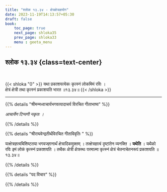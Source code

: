 ```yaml
---
title: "श्लोक १३.३४ - क्षेत्रक्षेत्रज्ञयोग"
date: 2023-11-19T14:13:57+05:30
draft: false
book:
    toc_page: true
    next_page: shloka35
    prev_page: shloka33
    menu : geeta_menu
---
```




## श्लोक १३.३४ {class=text-center}

<br/>

{{< shloka  "0"  >}}
यथा प्रकाशयत्येकः कृत्स्नं लोकमिमं रविः ।   
क्षेत्रं क्षेत्री तथा कृत्स्नं प्रकाशयति भारत ॥१३.३४॥
{{< /shloka >}}

---


{{% details "श्रीमन्मध्वाचार्यभगवत्पादाचर्य विरचित  गीताभाष्य" %}}

*आचार्येण टिप्पणी नकृतः ।*

{{% /details %}}



{{% details "श्रीराघवेन्द्रतीर्थविरचित गीताविवृतिः " %}}

यत्क्षेत्रज्ञत्वबिशिष्टतया भगवज्ज्ञानार्थं 
क्षेत्रादिकमुक्तम्‌ । तत्क्षेत्रज्ञत्वं 
दृष्टांतेन व्यनक्ति । **यथेति** । यथैको रविः इमं लोकं 
कृत्स्नं प्रकाशयति । तथैकः 
क्षेत्री क्षेत्रस्थः परमात्मा कृत्स्नं क्षेत्रं 
चेतनाचेतनरूपं प्रकाशयति ॥१३.३४॥

{{% /details %}}



{{% details "पद विचार" %}}


{{% /details %}}
